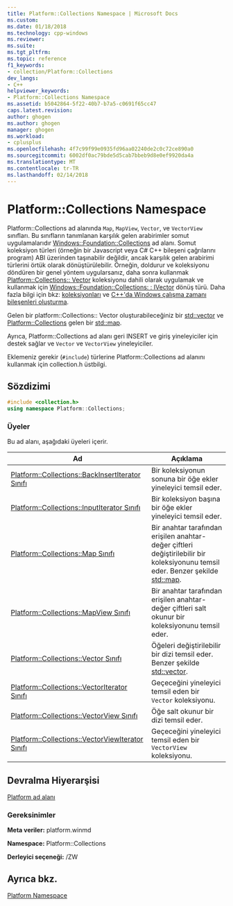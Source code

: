 ```yaml
---
title: Platform::Collections Namespace | Microsoft Docs
ms.custom: 
ms.date: 01/18/2018
ms.technology: cpp-windows
ms.reviewer: 
ms.suite: 
ms.tgt_pltfrm: 
ms.topic: reference
f1_keywords:
- collection/Platform::Collections
dev_langs:
- C++
helpviewer_keywords:
- Platform::Collections Namespace
ms.assetid: b5042864-5f22-40b7-b7a5-c0691f65cc47
caps.latest.revision: 
author: ghogen
ms.author: ghogen
manager: ghogen
ms.workload:
- cplusplus
ms.openlocfilehash: 4f7c99f99e0935fd96aa02240de2c0c72ce890a0
ms.sourcegitcommit: 6002df0ac79bde5d5cab7bbeb9d8e0ef9920da4a
ms.translationtype: MT
ms.contentlocale: tr-TR
ms.lasthandoff: 02/14/2018
---
```

# <a name="platformcollections-namespace"></a>Platform::Collections Namespace

Platform::Collections ad alanında `Map`, `MapView`, `Vector`, ve `VectorView` sınıfları. Bu sınıfların tanımlanan karşılık gelen arabirimler somut uygulamalarıdır [Windows::Foundation::Collections](http://go.microsoft.com/fwlink/p/?LinkId=262645) ad alanı. Somut koleksiyon türleri (örneğin bir Javascript veya C# C++ bileşeni çağrılarını program) ABI üzerinden taşınabilir değildir, ancak karşılık gelen arabirimi türlerini örtük olarak dönüştürülebilir. Örneğin, doldurur ve koleksiyonu döndüren bir genel yöntem uygularsanız, daha sonra kullanmak [Platform::Collections:: Vector](../cppcx/platform-collections-vector-class.md) koleksiyonu dahili olarak uygulamak ve kullanmak için [Windows::Foundation::Collections: : IVector](http://go.microsoft.com/fwlink/p/?LinkId=262410) dönüş türü. Daha fazla bilgi için bkz: [koleksiyonları](../cppcx/collections-c-cx.md) ve [C++'da Windows çalışma zamanı bileşenleri oluşturma](/windows/uwp/winrt-components/creating-windows-runtime-components-in-cpp).

Gelen bir platform::Collections:: Vector oluşturabileceğiniz bir [std::vector](../standard-library/vector-class.md) ve [Platform::Collections](../cppcx/platform-collections-map-class.md) gelen bir [std::map](../standard-library/map-class.md).

Ayrıca, Platform::Collections ad alanı geri INSERT ve giriş yineleyiciler için destek sağlar ve `Vector` ve `VectorView` yineleyiciler.

Eklemeniz gerekir (`#include`) türlerine Platform::Collections ad alanını kullanmak için collection.h üstbilgi.

## <a name="syntax"></a>Sözdizimi

```cpp
#include <collection.h>
using namespace Platform::Collections;
```

### <a name="members"></a>Üyeler

Bu ad alanı, aşağıdaki üyeleri içerir.

|Ad|Açıklama|
|----------|-----------------|
|[Platform::Collections::BackInsertIterator Sınıfı](../cppcx/platform-collections-backinsertiterator-class.md)|Bir koleksiyonun sonuna bir öğe ekler yineleyici temsil eder.|
|[Platform::Collections::InputIterator Sınıfı](../cppcx/platform-collections-inputiterator-class.md)|Bir koleksiyon başına bir öğe ekler yineleyici temsil eder.|
|[Platform::Collections::Map Sınıfı](../cppcx/platform-collections-map-class.md)|Bir anahtar tarafından erişilen anahtar-değer çiftleri değiştirilebilir bir koleksiyonunu temsil eder. Benzer şekilde [std::map](../standard-library/map-class.md).|
|[Platform::Collections::MapView Sınıfı](../cppcx/platform-collections-mapview-class.md)|Bir anahtar tarafından erişilen anahtar-değer çiftleri salt okunur bir koleksiyonunu temsil eder.|
|[Platform::Collections::Vector Sınıfı](../cppcx/platform-collections-vector-class.md)|Öğeleri değiştirilebilir bir dizi temsil eder. Benzer şekilde [std::vector](../standard-library/vector-class.md).|
|[Platform::Collections::VectorIterator Sınıfı](../cppcx/platform-collections-vectoriterator-class.md)|Geçeceğini yineleyici temsil eden bir `Vector` koleksiyonu.|
|[Platform::Collections::VectorView Sınıfı](../cppcx/platform-collections-vectorview-class.md)|Öğe salt okunur bir dizi temsil eder.|
|[Platform::Collections::VectorViewIterator Sınıfı](../cppcx/platform-collections-vectorviewiterator-class.md)|Geçeceğini yineleyici temsil eden bir `VectorView` koleksiyonu.|

## <a name="inheritance-hierarchy"></a>Devralma Hiyerarşisi

[Platform ad alanı](../cppcx/platform-namespace-c-cx.md)

### <a name="requirements"></a>Gereksinimler

**Meta veriler:** platform.winmd

**Namespace:** Platform::Collections

**Derleyici seçeneği:** /ZW

## <a name="see-also"></a>Ayrıca bkz.

[Platform Namespace](../cppcx/platform-namespace-c-cx.md)  
